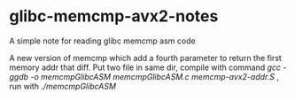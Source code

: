 # glibc-memcmp-avx2-notes
A simple note for reading glibc memcmp asm code

A new version of memcmp which add a fourth parameter to return the first memory addr that diff.
Put two file in same dir, compile with command *gcc -ggdb -o memcmpGlibcASM memcmpGlibcASM.c memcmp-avx2-addr.S* , run with *./memcmpGlibcASM*